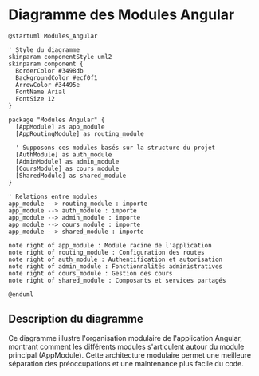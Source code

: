 # Diagramme des Modules Angular

```plantuml
@startuml Modules_Angular

' Style du diagramme
skinparam componentStyle uml2
skinparam component {
  BorderColor #3498db
  BackgroundColor #ecf0f1
  ArrowColor #34495e
  FontName Arial
  FontSize 12
}

package "Modules Angular" {
  [AppModule] as app_module
  [AppRoutingModule] as routing_module
  
  ' Supposons ces modules basés sur la structure du projet
  [AuthModule] as auth_module
  [AdminModule] as admin_module
  [CoursModule] as cours_module
  [SharedModule] as shared_module
}

' Relations entre modules
app_module --> routing_module : importe
app_module --> auth_module : importe
app_module --> admin_module : importe
app_module --> cours_module : importe
app_module --> shared_module : importe

note right of app_module : Module racine de l'application
note right of routing_module : Configuration des routes
note right of auth_module : Authentification et autorisation
note right of admin_module : Fonctionnalités administratives
note right of cours_module : Gestion des cours
note right of shared_module : Composants et services partagés

@enduml
```

## Description du diagramme

Ce diagramme illustre l'organisation modulaire de l'application Angular, montrant comment les différents modules s'articulent autour du module principal (AppModule). Cette architecture modulaire permet une meilleure séparation des préoccupations et une maintenance plus facile du code.
